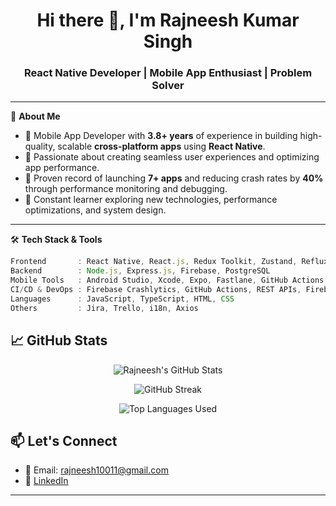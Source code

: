 <h1 align="center">Hi there 👋, I'm Rajneesh Kumar Singh</h1>
<h3 align="center">React Native Developer | Mobile App Enthusiast | Problem Solver</h3>

---

🎯 **About Me**

- 🔧 Mobile App Developer with **3.8+ years** of experience in building high-quality, scalable **cross-platform apps** using **React Native**.
- 📱 Passionate about creating seamless user experiences and optimizing app performance.
- 🚀 Proven record of launching **7+ apps** and reducing crash rates by **40%** through performance monitoring and debugging.
- 🧠 Constant learner exploring new technologies, performance optimizations, and system design.

---

🛠️ **Tech Stack & Tools**

```js
Frontend       : React Native, React.js, Redux Toolkit, Zustand, Reflux, React Navigation  
Backend        : Node.js, Express.js, Firebase, PostgreSQL  
Mobile Tools   : Android Studio, Xcode, Expo, Fastlane, GitHub Actions  
CI/CD & DevOps : Firebase Crashlytics, GitHub Actions, REST APIs, Firebase Dynamic Links  
Languages      : JavaScript, TypeScript, HTML, CSS  
Others         : Jira, Trello, i18n, Axios
```

## 📈 GitHub Stats

<p align="center">
  <img src="https://github-readme-stats.vercel.app/api?username=rajneesh10011&show_icons=true&theme=react&count_private=true" alt="Rajneesh's GitHub Stats" />
</p>

<p align="center">
  <img src="https://github-readme-streak-stats.herokuapp.com/?user=rajneesh10011&theme=react" alt="GitHub Streak" />
</p>


<p align="center">
  <img src="https://github-readme-stats.vercel.app/api/top-langs/?username=rajneesh10011&layout=compact&theme=react" alt="Top Languages Used" />
</p>

## 📫 Let's Connect

- 📧 Email: [rajneesh10011@gmail.com](mailto:rajneesh10011@gmail.com)  
- 💼 [LinkedIn](https://www.linkedin.com/in/rajneesh19/)


---

